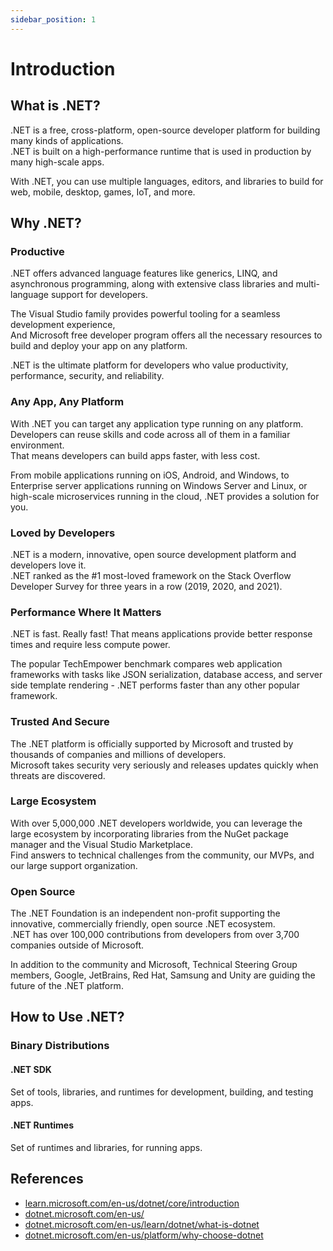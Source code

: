```yaml
---
sidebar_position: 1
---
```


# Introduction

## What is .NET?

.NET is a free, cross-platform, open-source developer platform for building many kinds of applications.  
.NET is built on a high-performance runtime that is used in production by many high-scale apps.

With .NET, you can use multiple languages, editors, and libraries to build for web, mobile, desktop, games, IoT, and more.

## Why .NET?

### Productive

.NET offers advanced language features like generics, LINQ, and asynchronous programming, along with extensive class libraries and multi-language support for developers.

The Visual Studio family provides powerful tooling for a seamless development experience,  
And Microsoft free developer program offers all the necessary resources to build and deploy your app on any platform.

.NET is the ultimate platform for developers who value productivity, performance, security, and reliability.

### Any App, Any Platform

With .NET you can target any application type running on any platform.  
Developers can reuse skills and code across all of them in a familiar environment.  
That means developers can build apps faster, with less cost.

From mobile applications running on iOS, Android, and Windows, to Enterprise server applications running on Windows Server and Linux, or high-scale microservices running in the cloud, .NET provides a solution for you.

### Loved by Developers

.NET is a modern, innovative, open source development platform and developers love it.  
.NET ranked as the #1 most-loved framework on the Stack Overflow Developer Survey for three years in a row (2019, 2020, and 2021).

### Performance Where It Matters

.NET is fast. Really fast! That means applications provide better response times and require less compute power.

The popular TechEmpower benchmark compares web application frameworks with tasks like JSON serialization, database access, and server side template rendering - .NET performs faster than any other popular framework.

### Trusted And Secure

The .NET platform is officially supported by Microsoft and trusted by thousands of companies and millions of developers.  
Microsoft takes security very seriously and releases updates quickly when threats are discovered.

### Large Ecosystem

With over 5,000,000 .NET developers worldwide, you can leverage the large ecosystem by incorporating libraries from the NuGet package manager and the Visual Studio Marketplace.  
Find answers to technical challenges from the community, our MVPs, and our large support organization.

### Open Source

The .NET Foundation is an independent non-profit supporting the innovative, commercially friendly, open source .NET ecosystem.  
.NET has over 100,000 contributions from developers from over 3,700 companies outside of Microsoft.

In addition to the community and Microsoft, Technical Steering Group members, Google, JetBrains, Red Hat, Samsung and Unity are guiding the future of the .NET platform.

## How to Use .NET?

### Binary Distributions

#### .NET SDK

Set of tools, libraries, and runtimes for development, building, and testing apps.

#### .NET Runtimes

Set of runtimes and libraries, for running apps.

## References

- [learn.microsoft.com/en-us/dotnet/core/introduction](https://learn.microsoft.com/en-us/dotnet/core/introduction)
- [dotnet.microsoft.com/en-us/](https://dotnet.microsoft.com/en-us/)
- [dotnet.microsoft.com/en-us/learn/dotnet/what-is-dotnet](https://dotnet.microsoft.com/en-us/learn/dotnet/what-is-dotnet)
- [dotnet.microsoft.com/en-us/platform/why-choose-dotnet](https://dotnet.microsoft.com/en-us/platform/why-choose-dotnet)
